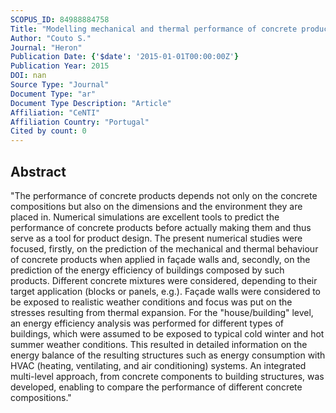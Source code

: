 ```yaml
---
SCOPUS_ID: 84988884758
Title: "Modelling mechanical and thermal performance of concrete products: A multi-level approach"
Author: "Couto S."
Journal: "Heron"
Publication Date: {'$date': '2015-01-01T00:00:00Z'}
Publication Year: 2015
DOI: nan
Source Type: "Journal"
Document Type: "ar"
Document Type Description: "Article"
Affiliation: "CeNTI"
Affiliation Country: "Portugal"
Cited by count: 0
---
```


## Abstract
"The performance of concrete products depends not only on the concrete compositions but also on the dimensions and the environment they are placed in. Numerical simulations are excellent tools to predict the performance of concrete products before actually making them and thus serve as a tool for product design. The present numerical studies were focused, firstly, on the prediction of the mechanical and thermal behaviour of concrete products when applied in façade walls and, secondly, on the prediction of the energy efficiency of buildings composed by such products. Different concrete mixtures were considered, depending to their target application (blocks or panels, e.g.). Façade walls were considered to be exposed to realistic weather conditions and focus was put on the stresses resulting from thermal expansion. For the \"house/building\" level, an energy efficiency analysis was performed for different types of buildings, which were assumed to be exposed to typical cold winter and hot summer weather conditions. This resulted in detailed information on the energy balance of the resulting structures such as energy consumption with HVAC (heating, ventilating, and air conditioning) systems. An integrated multi-level approach, from concrete components to building structures, was developed, enabling to compare the performance of different concrete compositions."
